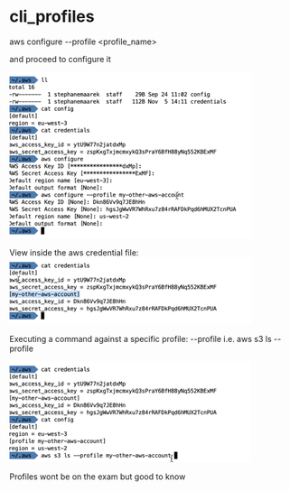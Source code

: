 # cli_profiles

aws configure --profile <profile_name>

and proceed to configure it

![configure_profile](configure_profile.png)

View inside the aws credential file:
![aws_cred_file](aws_cred_file.png)

Executing a command against a specific profile: --profile <profilename>
i.e. aws s3 ls --profile <profilename>

![using_a_profile](using_a_profile.png)

Profiles wont be on the exam but good to know
